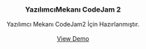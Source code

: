 
<h3 align="center">YazılımcıMekanı CodeJam 2</h3>

  <p align="center">
    Yazılımcı Mekanı CodeJam2 İçin Hazırlanmıştır.
    <br />
    <br />
    <a href="https://ymportfolyo.netlify.app" target="_blank">View Demo</a>
  </p>
</div>
